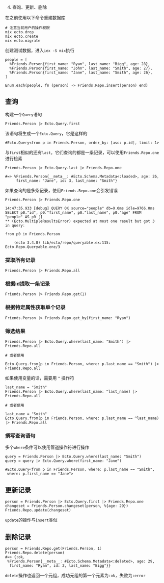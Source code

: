 4. 查询、更新、删除

在之前使用以下命令重建数据库

```
# 注意当前用户的操作权限
mix ecto.drop
mix ecto.create
mix ecto.migrate
```

创建测试数据，进入`iex -S mix`执行

```
people = [
  %Friends.Person{first_name: "Ryan", last_name: "Bigg", age: 28},
  %Friends.Person{first_name: "John", last_name: "Smith", age: 27},
  %Friends.Person{first_name: "Jane", last_name: "Smith", age: 26},
]

Enum.each(people, fn (person) -> Friends.Repo.insert(person) end)
```


## 查询

构建一个`Query`语句

```
Friends.Person |> Ecto.Query.first
```

该语句将生成一个`Ecto.Query`，它是这样的

```
#Ecto.Query<from p in Friends.Person, order_by: [asc: p.id], limit: 1>
```

与`first`相似的还有`last`，它们查询的都是一条记录，可以使用`Friends.Repo.one`进行检索

```
Friends.Person |> Ecto.Query.last |> Friends.Repo.one

#=> %Friends.Person{__meta__: #Ecto.Schema.Metadata<:loaded>, age: 26,
     first_name: "Jane", id: 3, last_name: "Smith"}
```

如果查询的是多条记录，使用`Friends.Repo.one`会引发错误

```
Friends.Person |> Friends.Repo.one

14:47:35.933 [debug] QUERY OK source="people" db=0.0ms idle=9766.0ms
SELECT p0."id", p0."first_name", p0."last_name", p0."age" FROM "people" AS p0 []
** (Ecto.MultipleResultsError) expected at most one result but got 3 in query:

from p0 in Friends.Person

    (ecto 3.4.0) lib/ecto/repo/queryable.ex:115: Ecto.Repo.Queryable.one/3
```

### 提取所有记录

```
Friends.Person |> Friends.Repo.all
```

### 根据id提取一条记录

```
Friends.Person |> Friends.Repo.get(1)
```

### 根据特定属性获取单个记录

```
Friends.Person |> Friends.Repo.get_by(first_name: "Ryan")
```

### 筛选结果

```
Friends.Person |> Ecto.Query.where(last_name: "Smith") |> Friends.Repo.all

# 或者使用

Ecto.Query.from(p in Friends.Person, where: p.last_name == "Smith") |> Friends.Repo.all

```

如果使用变量的话，需要用 `^` 操作符

```
last_name = "Smith"
Friends.Person |> Ecto.Query.where(last_name: ^last_name) |> Friends.Repo.all

# 或者使用

last_name = "Smith"
Ecto.Query.from(p in Friends.Person, where: p.last_name == ^last_name) |> Friends.Repo.all

```

### 撰写查询语句

多个`where`条件可以使用管道操作符进行操作

```
query = Friends.Person |> Ecto.Query.where(last_name: "Smith")
query = query |> Ecto.Query.where(first_name: "Jane")

#Ecto.Query<from p in Friends.Person, where: p.last_name == "Smith",
 where: p.first_name == "Jane">
```

## 更新记录

```
person = Friends.Person |> Ecto.Query.first |> Friends.Repo.one
changeset = Friends.Person.changeset(person, %{age: 29})
Friends.Repo.update(changeset)
```

`update`的操作与`insert`类似


## 删除记录

```
person = Friends.Repo.get(Friends.Person, 1)
Friends.Repo.delete(person)
#=> {:ok,
 %Friends.Person{__meta__: #Ecto.Schema.Metadata<:deleted>, age: 29,
  first_name: "Ryan", id: 2, last_name: "Bigg"}}
```

`delete`操作也返回一个元组，成功元组的第一个元素为`:ok`，失败为`:error`